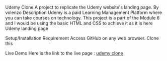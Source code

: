 Udemy Clone
A project to replicate the Udemy website's landing page.
By volenzo
Description
Udemy is a paid Learning Management Platform where you can take courses on technology. This project is a part of the Module 6 and I would be using the basic HTML and CSS to achieve it as it is here Udemy landing page

Setup/Installation Requirement
Access GitHub on any web browser.
Clone this

Live Demo
Here is the link to the live page : [udemy clone](https://storied-pixie-175764.netlify.app/)


